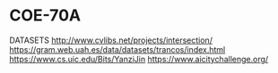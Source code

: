 # COE-70A

DATASETS
http://www.cvlibs.net/projects/intersection/
https://gram.web.uah.es/data/datasets/trancos/index.html
https://www.cs.uic.edu/Bits/YanziJin
https://www.aicitychallenge.org/
